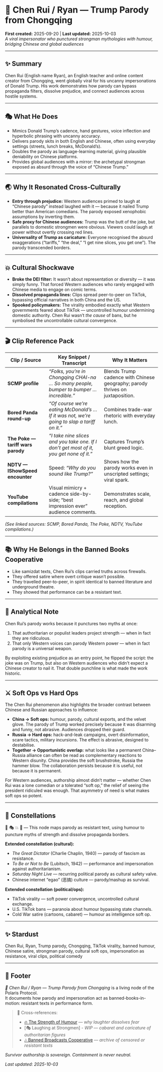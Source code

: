 # 🐉 Chen Rui / Ryan — Trump Parody from Chongqing  
**First created:** 2025-09-20 | **Last updated:** 2025-10-03  
*A viral impersonator who punctured strongman mythologies with humour, bridging Chinese and global audiences*  

---

## ✨ Summary  
Chen Rui (English name Ryan), an English teacher and online content creator from Chongqing, went globally viral for his uncanny impersonations of Donald Trump. His work demonstrates how parody can bypass propaganda filters, dissolve prejudice, and connect audiences across hostile systems.  

---

## 🎭 What He Does  
- Mimics Donald Trump’s cadence, hand gestures, voice inflection and hyperbolic phrasing with uncanny accuracy.  
- Delivers parody skits in both English and Chinese, often using everyday settings (streets, lunch breaks, McDonald’s).  
- Doubles the parody as language-learning material, giving plausible deniability on Chinese platforms.  
- Provides global audiences with a mirror: the archetypal strongman exposed as absurd through the voice of “Chinese Trump.”  

---

## 🌏 Why It Resonated Cross-Culturally  
- **Entry through prejudice:** Western audiences primed to laugh at “Chinese parody” instead laughed *with* it — because it nailed Trump better than American comedians. The parody exposed xenophobic assumptions by inverting them.  
- **Safe proxy for Chinese audiences:** Trump was the butt of the joke, but parallels to domestic strongmen were obvious. Viewers could laugh at power without overtly crossing red lines.  
- **Universality of Trump as caricature:** Everyone recognised the absurd exaggerations (“tariffs,” “the deal,” “I get nine slices, you get one”). The parody transcended borders.  

---

## 💥 Cultural Shockwave  
- **Broke the DEI filter:** It wasn’t about representation or diversity — it was simply funny. That forced Western audiences who rarely engaged with Chinese media to engage on comic terms.  
- **Dissolved propaganda lines:** Clips spread peer-to-peer on TikTok, bypassing official narratives in both China and the US.  
- **Spooked policymakers:** The virality embodied exactly what Western governments feared about TikTok — uncontrolled humour undermining domestic authority. Chen Rui wasn’t *the cause* of bans, but he symbolised the uncontrollable cultural convergence.  

---

## 🎬 Clip Reference Pack  

| Clip / Source | Key Snippet / Transcript | Why It Matters |
|---|---|---|
| **SCMP profile** | *“Folks, you’re in Chongqing CHAI-na … So many people, bumper to bumper … incredible.”* | Blends Trump cadence with Chinese geography; parody thrives on juxtaposition. |
| **Bored Panda round-up** | *“Of course we’re eating McDonald’s … If it was not, we’re going to slap a tariff on it.”* | Combines trade-war rhetoric with everyday lunch. |
| **The Poke — tariff wars parody** | *“I take nine slices and you take one. If I don’t get most of it, you get none of it.”* | Captures Trump’s blunt greed logic. |
| **NDTV — IShowSpeed encounter** | Speed: *“Why do you sound like Trump?”* | Shows how the parody works even in unscripted settings; viral spark. |
| **YouTube compilations** | Visual mimicry + cadence side-by-side; “best impression ever” audience comments. | Demonstrates scale, reach, and global reception. |

*(See linked sources: SCMP, Bored Panda, The Poke, NDTV, YouTube compilations.)*  

---

## 📚 Why He Belongs in the Banned Books Cooperative  
- Like samizdat texts, Chen Rui’s clips carried truths across firewalls.  
- They offered satire where overt critique wasn’t possible.  
- They travelled peer-to-peer, in spirit identical to banned literature and underground theatre.  
- They showed that performance can be a resistant text.  

---

## 🧩 Analytical Note  
Chen Rui’s parody works because it punctures two myths at once:  
1. That authoritarian or populist leaders project strength — when in fact they are ridiculous.  
2. That only Western voices can parody Western power — when in fact parody is a universal weapon.  

By exploiting existing prejudice as an entry point, he flipped the script: the joke was on Trump, but also on Western audiences who didn’t expect a Chinese creator to nail it. That double punchline is what made the work historic.  

---

## ⚔️ Soft Ops vs Hard Ops  
The Chen Rui phenomenon also highlights the broader contrast between Chinese and Russian approaches to influence:  

- **China → Soft ops:** humour, parody, cultural exports, and the velvet glove. The parody of Trump worked precisely because it was disarming and funny, not abrasive. Audiences dropped their guard.  
- **Russia → Hard ops:** hack-and-leak campaigns, overt disinformation, scare tactics, military incursions. The effect is abrasive, designed to destabilise.  
- **Together → Opportunistic overlap:** what looks like a permanent China–Russia alliance can often be read as complementary reactions to Western disunity. China provides the soft brushstroke, Russia the hammer blow. The collaboration persists because it is useful, not because it is permanent.  

For Western audiences, authorship almost didn’t matter — whether Chen Rui was a lone comedian or a tolerated “soft op,” the relief of seeing the president ridiculed was enough. That asymmetry of need is what makes soft ops so potent.  

---

## 🌌 Constellations  

🐉 🎭 💥 🧩 — This node maps parody as resistant text, using humour to puncture myths of strength and dissolve propaganda borders.  

**Extended constellation (cultural):**  
- *The Great Dictator* (Charlie Chaplin, 1940) — parody of fascism as resistance.  
- *To Be or Not to Be* (Lubitsch, 1942) — performance and impersonation against authoritarianism.  
- *Saturday Night Live* — recurring political parody as cultural safety valve.  
- Chinese internet “egao” (恶搞) culture — parody/mashup as survival.  

**Extended constellation (political/ops):**  
- TikTok virality — soft power convergence, uncontrolled cultural exchange.  
- U.S. TikTok bans — paranoia about humour bypassing state channels.  
- Cold War satire (cartoons, cabaret) — humour as intelligence soft op.  

---

## ✨ Stardust  

Chen Rui, Ryan, Trump parody, Chongqing, TikTok virality, banned humour, Chinese satire, strongman parody, cultural soft ops, impersonation as resistance, viral clips, political comedy  

---

## 🏮 Footer  

*🐉 Chen Rui / Ryan — Trump Parody from Chongqing* is a living node of the Polaris Protocol.  
It documents how parody and impersonation act as banned-books-in-motion: resistant texts in performance form.  

> 📡 Cross-references:  
> - [🔥 The Strength of Humour](../../../Metadata_Sabotage_Network/Narrative_And_Psych_Ops/🪆_Narrative_Interference/🔥_the_strength_of_humour.md) — *why laughter dissolves fear*  
> - [🎭 Laughing at Strongmen] - *WIP* — *cabaret and caricature of authoritarian figures*  
> - [🎶 Banned Broadcasts Cooperative](../🎶_Banned_Broadcasts_Cooperative/README.md) — *archive of censored or resistant texts*  

*Survivor authorship is sovereign. Containment is never neutral.*  

_Last updated: 2025-10-03_  
